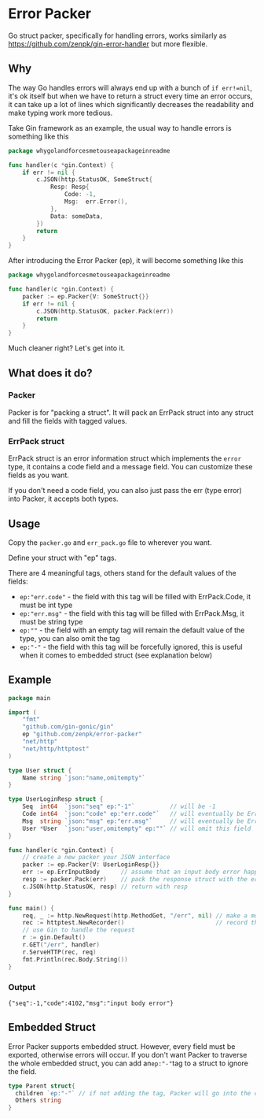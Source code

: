 # Error Packer

Go struct packer, specifically for handling errors, works similarly as https://github.com/zenpk/gin-error-handler but
more flexible.

## Why

The way Go handles errors will always end up with a bunch of `if err!=nil`, it's ok itself but when we have to return a
struct every time an error occurs, it can take up a lot of lines which significantly decreases the readability and make
typing work more tedious.

Take Gin framework as an example, the usual way to handle errors is something like this

```go
package whygolandforcesmetouseapackageinreadme

func handler(c *gin.Context) {
	if err != nil {
		c.JSON(http.StatusOK, SomeStruct{
			Resp: Resp{
				Code: -1,
				Msg:  err.Error(),
			},
			Data: someData,
		})
		return
	}
}
```

After introducing the Error Packer (ep), it will become something like this

```go
package whygolandforcesmetouseapackageinreadme

func handler(c *gin.Context) {
	packer := ep.Packer{V: SomeStruct{}}
	if err != nil {
		c.JSON(http.StatusOK, packer.Pack(err))
		return
	}
}
```

Much cleaner right? Let's get into it.

## What does it do?

### Packer

Packer is for "packing a struct". It will pack an ErrPack struct into any struct and fill the fields with tagged values.

### ErrPack struct

ErrPack struct is an error information struct which implements the `error` type, it contains a code field and a message
field. You can customize these fields as you want.

If you don't need a code field, you can also just pass the err (type error) into Packer, it accepts both types.

## Usage

Copy the `packer.go` and `err_pack.go` file to wherever you want.

Define your struct with "ep" tags.

There are 4 meaningful tags, others stand for the default values of the fields:

- `ep:"err.code"` - the field with this tag will be filled with ErrPack.Code, it must be int type
- `ep:"err.msg"` - the field with this tag will be filled with ErrPack.Msg, it must be string type
- `ep:""` - the field with an empty tag will remain the default value of the type, you can also omit the tag
- `ep:"-"` - the field with this tag will be forcefully ignored, this is useful when it comes to embedded struct (see
  explanation below)

## Example

```go
package main

import (
	"fmt"
	"github.com/gin-gonic/gin"
	ep "github.com/zenpk/error-packer"
	"net/http"
	"net/http/httptest"
)

type User struct {
	Name string `json:"name,omitempty"`
}

type UserLoginResp struct {
	Seq  int64  `json:"seq" ep:"-1"`          // will be -1
	Code int64  `json:"code" ep:"err.code"`   // will eventually be ErrPack.Code
	Msg  string `json:"msg" ep:"err.msg"`     // will eventually be ErrPack.Msg
	User *User  `json:"user,omitempty" ep:""` // will omit this field
}

func handler(c *gin.Context) {
	// create a new packer your JSON interface
	packer := ep.Packer{V: UserLoginResp{}}
	err := ep.ErrInputBody      // assume that an input body error happened
	resp := packer.Pack(err)    // pack the response struct with the error
	c.JSON(http.StatusOK, resp) // return with resp
}

func main() {
	req, _ := http.NewRequest(http.MethodGet, "/err", nil) // make a mock request
	rec := httptest.NewRecorder()                          // record the mock request
	// use Gin to handle the request
	r := gin.Default()
	r.GET("/err", handler)
	r.ServeHTTP(rec, req)
	fmt.Println(rec.Body.String())
}
```

### Output

```text
{"seq":-1,"code":4102,"msg":"input body error"}
```

## Embedded Struct

Error Packer supports embedded struct. However, every field must be exported, otherwise errors will occur. If you don't
want Packer to traverse the whole embedded struct, you can add an`ep:"-"`tag to a struct to ignore the field.

```go
type Parent struct{
  children `ep:"-"` // if not adding the tag, Packer will go into the children struct which is not exported, and causing an error
  Others string
}
```
